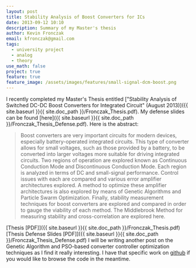 ```yaml
---
layout: post
title: Stability Analysis of Boost Converters for ICs
date: 2013-09-12 10:10
description: Summary of my Master's thesis
author: Kevin Fronczak
email: kfronczak@gmail.com
tags:
  - university project
  - analog
  - theory
use_math: false
project: true
feature: true
feature_image: /assets/images/features/small-signal-dcm-boost.png
---
```


I recently completed my Master's Thesis entitled ["Stability Analysis of Switched DC-DC Boost Converters for Integrated Circuit" (August 2013)]({{ site.baseurl }}{{ site.doc_path }}/Fronczak_Thesis.pdf). My defense slides can be found [here]({{ site.baseurl }}{{ site.doc_path }}/Fronczak_Thesis_Defense.pdf). Here is the abstract:

> Boost converters are very important circuits for modern devices, especially battery-operated integrated circuits. This type of converter allows for small voltages, such as those provided by a battery, to be converted into larger voltages more suitable for driving integrated circuits. Two regions of operation are explored known as Continuous Conduction Mode and Discontinuous Conduction Mode. Each region is analyzed in terms of DC and small-signal performance. Control issues with each are compared and various error amplifier architectures explored. A method to optimize these amplifier architectures is also explored by means of Genetic Algorithms and Particle Swarm Optimization. Finally, stability measurement techniques for boost converters are explored and compared in order to gauge the viability of each method. The Middlebrook Method for measuring stability and cross-correlation are explored here.

[Thesis [PDF]]({{ site.baseurl }}{{ site.doc_path }}/Fronczak_Thesis.pdf) [Thesis Defense Slides [PDF]]({{ site.baseurl }}{{ site.doc_path }}/Fronczak_Thesis_Defense.pdf) I will be writing another post on the Genetic Algorithm and PSO-based converter controller optimization techniques as I find it really interesting. I have that specific work on [github](http://github.com/fronzbot/aidc) if you would like to browse the code in the meantime.